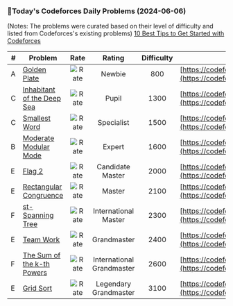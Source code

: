 ### 🌟Today's Codeforces Daily Problems (2024-06-06)
(Notes: The problems were curated based on their level of difficulty and listed from Codeforces's existing problems)
[10 Best Tips to Get Started with Codeforces](https://github.com/ika9810/Codeforces-Daily-Problems/blob/main/10%20Best%20Tips%20to%20Get%20Started%20with%20Codeforces.md)

| # | Problem | Rate| Rating | Difficulty | Contest |
|---| ----- | :--------: | :----------: | :----------: | ---------- |
|A|[Golden Plate](https://codeforces.com/contest/1031/problem/A)|![Rate](https://img.shields.io/badge/Newbie-800-lightgrey)|Newbie|800|[https://codeforces.com/contest/1031](https://codeforces.com/contest/1031)|
|C|[Inhabitant of the Deep Sea](https://codeforces.com/contest/1955/problem/C)|![Rate](https://img.shields.io/badge/Pupil-1300-brightgreen)|Pupil|1300|[https://codeforces.com/contest/1955](https://codeforces.com/contest/1955)|
|C|[Smallest Word](https://codeforces.com/contest/1043/problem/C)|![Rate](https://img.shields.io/badge/Specialist-1500-9cf)|Specialist|1500|[https://codeforces.com/contest/1043](https://codeforces.com/contest/1043)|
|B|[Moderate Modular Mode](https://codeforces.com/contest/1603/problem/B)|![Rate](https://img.shields.io/badge/Expert-1600-blue)|Expert|1600|[https://codeforces.com/contest/1603](https://codeforces.com/contest/1603)|
|E|[Flag 2](https://codeforces.com/contest/18/problem/E)|![Rate](https://img.shields.io/badge/Candidate%20Master-2000-blueviolet)|Candidate Master|2000|[https://codeforces.com/contest/18](https://codeforces.com/contest/18)|
|E|[Rectangular Congruence](https://codeforces.com/contest/1734/problem/E)|![Rate](https://img.shields.io/badge/Master-2100-orange)|Master|2100|[https://codeforces.com/contest/1734](https://codeforces.com/contest/1734)|
|F|[st-Spanning Tree](https://codeforces.com/contest/723/problem/F)|![Rate](https://img.shields.io/badge/International%20Master-2300-orange)|International Master|2300|[https://codeforces.com/contest/723](https://codeforces.com/contest/723)|
|E|[Team Work](https://codeforces.com/contest/932/problem/E)|![Rate](https://img.shields.io/badge/Grandmaster-2400-red)|Grandmaster|2400|[https://codeforces.com/contest/932](https://codeforces.com/contest/932)|
|F|[The Sum of the k-th Powers](https://codeforces.com/contest/622/problem/F)|![Rate](https://img.shields.io/badge/International%20Grandmaster-2600-red)|International Grandmaster|2600|[https://codeforces.com/contest/622](https://codeforces.com/contest/622)|
|E|[Grid Sort](https://codeforces.com/contest/1044/problem/E)|![Rate](https://img.shields.io/badge/Legendary%20Grandmaster-3100-red)|Legendary Grandmaster|3100|[https://codeforces.com/contest/1044](https://codeforces.com/contest/1044)|
